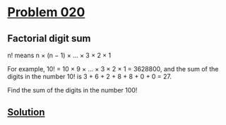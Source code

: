 # [Problem 020](https://projecteuler.net/problem=20)
## Factorial digit sum

n! means n × (n − 1) × ... × 3 × 2 × 1

For example, 10! = 10 × 9 × ... × 3 × 2 × 1 = 3628800,
and the sum of the digits in the number 10! is 3 + 6 + 2 + 8 + 8 + 0 + 0 = 27.

Find the sum of the digits in the number 100!

[Solution](https://github.com/Gott50/ProjectEuler-Odyssey/blob/master/Project%20Euler/src/problems/P020_Factorial_digit_sum.java)
---

